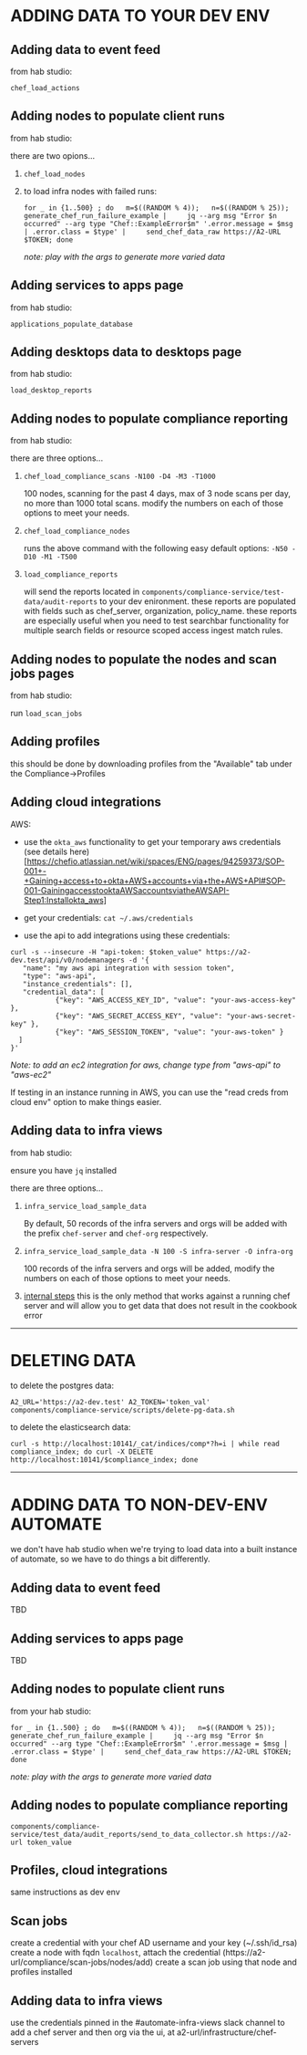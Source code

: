 # ADDING DATA TO YOUR DEV ENV

## Adding data to event feed

from hab studio:

`chef_load_actions`

## Adding nodes to populate client runs

from hab studio:

there are two opions...

1. `chef_load_nodes` 

1. to load infra nodes with failed runs:
    ```
    for _ in {1..500} ; do   m=$((RANDOM % 4));   n=$((RANDOM % 25));   generate_chef_run_failure_example |     jq --arg msg "Error $n occurred" --arg type "Chef::ExampleError$m" '.error.message = $msg | .error.class = $type' |     send_chef_data_raw https://A2-URL $TOKEN; done
    ```
    _note: play with the args to generate more varied data_

## Adding services to apps page

from hab studio:

`applications_populate_database` 

## Adding desktops data to desktops page

from hab studio:

`load_desktop_reports` 

## Adding nodes to populate compliance reporting

from hab studio:

there are three options...

1. `chef_load_compliance_scans -N100 -D4 -M3 -T1000`

    100 nodes, scanning for the past 4 days, max of 3 node scans per day, no more than 1000 total scans. modify the numbers on each of those options to meet your needs.
1. `chef_load_compliance_nodes`

    runs the above command with the following easy default options: `-N50 -D10 -M1 -T500`
1. `load_compliance_reports`

    will send the reports located in `components/compliance-service/test-data/audit-reports` to your dev enironment. these reports are populated with fields such as chef_server, organization, policy_name. these reports are especially useful when you need to test searchbar functionality for multiple search fields or resource scoped access ingest match rules.

## Adding nodes to populate the nodes and scan jobs pages

from hab studio:

run `load_scan_jobs`

## Adding profiles

this should be done by downloading profiles from the "Available" tab under the Compliance->Profiles

## Adding cloud integrations

AWS:
 - use the `okta_aws` functionality to get your temporary aws credentials (see details here)[https://chefio.atlassian.net/wiki/spaces/ENG/pages/94259373/SOP-001+-+Gaining+access+to+okta+AWS+accounts+via+the+AWS+API#SOP-001-GainingaccesstooktaAWSaccountsviatheAWSAPI-Step1:Installokta_aws]

 - get your credentials: `cat ~/.aws/credentials`

 - use the api to add integrations using these credentials:
 ```
 curl -s --insecure -H "api-token: $token_value" https://a2-dev.test/api/v0/nodemanagers -d '{
    "name": "my aws api integration with session token",
    "type": "aws-api",
    "instance_credentials": [],
    "credential_data": [
            {"key": "AWS_ACCESS_KEY_ID", "value": "your-aws-access-key" },
            {"key": "AWS_SECRET_ACCESS_KEY", "value": "your-aws-secret-key" },
            {"key": "AWS_SESSION_TOKEN", "value": "your-aws-token" }
   ]
}'
```
_Note: to add an ec2 integration for aws, change type from "aws-api" to "aws-ec2"_

If testing in an instance running in AWS, you can use the "read creds from cloud env" option to make things easier.

## Adding data to infra views

from hab studio:

ensure you have `jq` installed

there are three options...
1. `infra_service_load_sample_data`
    
    By default, 50 records of the infra servers and orgs will be added with the prefix `chef-server` and `chef-org` respectively.
1. `infra_service_load_sample_data -N 100 -S infra-server -O infra-org`
    
    100 records of the infra servers and orgs will be added, modify the numbers on each of those options to meet your needs.
1. [internal steps](https://chefio.slack.com/archives/CPYNX33LJ/p1583485764104300) this is the only method that works against a running chef server and will allow you to get data that does not result in the cookbook error

----------------------------------------------------------------------------------
# DELETING DATA

to delete the postgres data:

`A2_URL='https://a2-dev.test' A2_TOKEN='token_val' components/compliance-service/scripts/delete-pg-data.sh`


to delete the elasticsearch data:

`curl -s http://localhost:10141/_cat/indices/comp*?h=i | while read compliance_index; do curl -X DELETE http://localhost:10141/$compliance_index; done`


----------------------------------------------------------------------------------
# ADDING DATA TO NON-DEV-ENV AUTOMATE 
we don't have hab studio when we're trying to load data into a built instance of automate, so we have to do things a bit differently.

## Adding data to event feed
TBD

## Adding services to apps page
TBD

## Adding nodes to populate client runs
from your hab studio:
```
for _ in {1..500} ; do   m=$((RANDOM % 4));   n=$((RANDOM % 25));   generate_chef_run_failure_example |     jq --arg msg "Error $n occurred" --arg type "Chef::ExampleError$m" '.error.message = $msg | .error.class = $type' |     send_chef_data_raw https://A2-URL $TOKEN; done
```
_note: play with the args to generate more varied data_

## Adding nodes to populate compliance reporting
`components/compliance-service/test_data/audit_reports/send_to_data_collector.sh https://a2-url token_value`

## Profiles, cloud integrations
same instructions as dev env

## Scan jobs
create a credential with your chef AD username and your key (~/.ssh/id_rsa)
create a node with fqdn `localhost`, attach the credential (https://a2-url/compliance/scan-jobs/nodes/add)
create a scan job using that node and profiles installed

## Adding data to infra views
use the credentials pinned in the #automate-infra-views slack channel to add a chef server and then org via the ui, at a2-url/infrastructure/chef-servers
